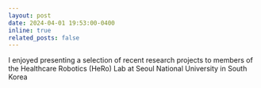 ```yaml
---
layout: post
date: 2024-04-01 19:53:00-0400
inline: true
related_posts: false
---
```


I enjoyed presenting a selection of recent research projects to members of the Healthcare Robotics (HeRo) Lab at Seoul National University in South Korea
